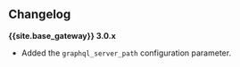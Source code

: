 ## Changelog

**{{site.base_gateway}} 3.0.x**

* Added the `graphql_server_path` configuration parameter.

